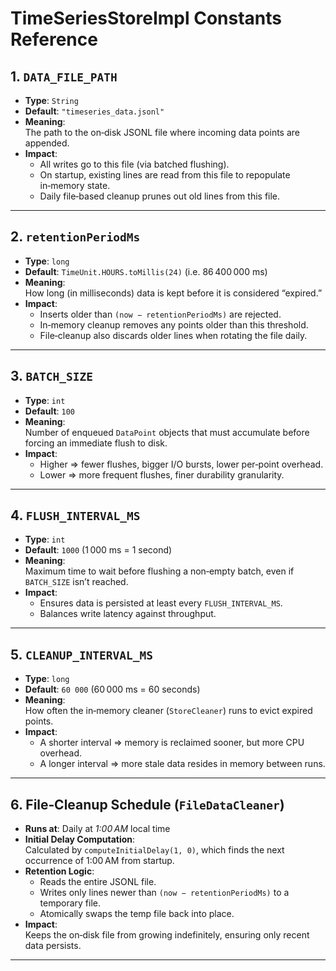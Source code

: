 # TimeSeriesStoreImpl Constants Reference

## 1. `DATA_FILE_PATH`  
- **Type**: `String`  
- **Default**: `"timeseries_data.jsonl"`  
- **Meaning**:  
  The path to the on‑disk JSONL file where incoming data points are appended.  
- **Impact**:  
  - All writes go to this file (via batched flushing).  
  - On startup, existing lines are read from this file to repopulate in‑memory state.  
  - Daily file‑based cleanup prunes out old lines from this file.

---

## 2. `retentionPeriodMs`  
- **Type**: `long`  
- **Default**: `TimeUnit.HOURS.toMillis(24)` (i.e. 86 400 000 ms)  
- **Meaning**:  
  How long (in milliseconds) data is kept before it is considered “expired.”  
- **Impact**:  
  - Inserts older than `(now − retentionPeriodMs)` are rejected.  
  - In‑memory cleanup removes any points older than this threshold.  
  - File‑cleanup also discards older lines when rotating the file daily.

---

## 3. `BATCH_SIZE`  
- **Type**: `int`  
- **Default**: `100`  
- **Meaning**:  
  Number of enqueued `DataPoint` objects that must accumulate before forcing an immediate flush to disk.  
- **Impact**:  
  - Higher ⇒ fewer flushes, bigger I/O bursts, lower per‑point overhead.  
  - Lower ⇒ more frequent flushes, finer durability granularity.

---

## 4. `FLUSH_INTERVAL_MS`  
- **Type**: `int`  
- **Default**: `1000` (1 000 ms = 1 second)  
- **Meaning**:  
  Maximum time to wait before flushing a non‑empty batch, even if `BATCH_SIZE` isn’t reached.  
- **Impact**:  
  - Ensures data is persisted at least every `FLUSH_INTERVAL_MS`.  
  - Balances write latency against throughput.

---

## 5. `CLEANUP_INTERVAL_MS`  
- **Type**: `long`  
- **Default**: `60 000` (60 000 ms = 60 seconds)  
- **Meaning**:  
  How often the in‑memory cleaner (`StoreCleaner`) runs to evict expired points.  
- **Impact**:  
  - A shorter interval => memory is reclaimed sooner, but more CPU overhead.  
  - A longer interval => more stale data resides in memory between runs.

---

## 6. File‑Cleanup Schedule (`FileDataCleaner`)  
- **Runs at**: Daily at _1:00 AM_ local time  
- **Initial Delay Computation**:  
  Calculated by `computeInitialDelay(1, 0)`, which finds the next occurrence of 1:00 AM from startup.  
- **Retention Logic**:  
  - Reads the entire JSONL file.  
  - Writes only lines newer than `(now − retentionPeriodMs)` to a temporary file.  
  - Atomically swaps the temp file back into place.  
- **Impact**:  
  Keeps the on‑disk file from growing indefinitely, ensuring only recent data persists.

---
